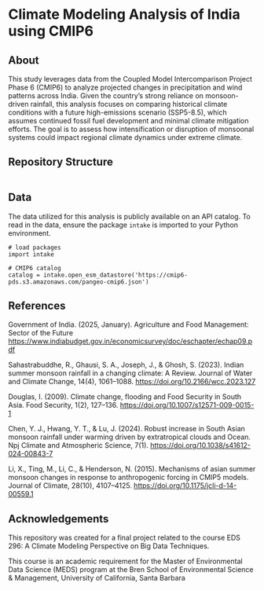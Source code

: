 # Climate Modeling Analysis of India using CMIP6
[](monsoon.webp)

## About
This study leverages data from the Coupled Model Intercomparison Project Phase 6 (CMIP6) to analyze projected changes in precipitation and wind patterns across India. Given the country’s strong reliance on monsoon-driven rainfall, this analysis focuses on comparing historical climate conditions with a future high-emissions scenario (SSP5-8.5), which assumes continued fossil fuel development and minimal climate mitigation efforts. The goal is to assess how intensification or disruption of monsoonal systems could impact regional climate dynamics under extreme climate.

## Repository Structure
```bash

```

## Data
The data utilized for this analysis is publicly available on an API catalog. To read in the data, ensure the package `intake` is imported to your Python environment.

```{python}
# load packages
import intake

# CMIP6 catalog
catalog = intake.open_esm_datastore('https://cmip6-pds.s3.amazonaws.com/pangeo-cmip6.json')
```

## References
Government of India. (2025, January). Agriculture and Food Management: Sector of the Future https://www.indiabudget.gov.in/economicsurvey/doc/eschapter/echap09.pdf

Sahastrabuddhe, R., Ghausi, S. A., Joseph, J., & Ghosh, S. (2023). Indian summer monsoon rainfall in a changing climate: A Review. Journal of Water and Climate Change, 14(4), 1061–1088. https://doi.org/10.2166/wcc.2023.127

Douglas, I. (2009). Climate change, flooding and Food Security in South Asia. Food Security, 1(2), 127–136. https://doi.org/10.1007/s12571-009-0015-1

Chen, Y. J., Hwang, Y. T., & Lu, J. (2024). Robust increase in South Asian monsoon rainfall under warming driven by extratropical clouds and Ocean. Npj Climate and Atmospheric Science, 7(1). https://doi.org/10.1038/s41612-024-00843-7

Li, X., Ting, M., Li, C., & Henderson, N. (2015). Mechanisms of asian summer monsoon changes in response to anthropogenic forcing in CMIP5 models. Journal of Climate, 28(10), 4107–4125. https://doi.org/10.1175/jcli-d-14-00559.1

## Acknowledgements
This repository was created for a final project related to the course EDS 296: A Climate Modeling Perspective on Big Data Techniques.

This course is an academic requirement for the Master of Environmental Data Science (MEDS) program at the Bren School of Environmental Science & Management, University of California, Santa Barbara
